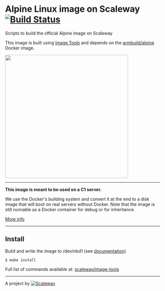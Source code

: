 Alpine Linux image on Scaleway [![Build Status](https://travis-ci.org/scaleway/image-alpine.svg?branch=master)](https://travis-ci.org/scaleway/image-alpine)
==============================

Scripts to build the official Alpine image on Scaleway

This image is built using [Image Tools](https://github.com/scaleway/image-tools) and depends on the [armbuild/alpine](https://registry.hub.docker.com/u/armbuild/alpine/) Docker image.

<img src="http://alpinelinux.org/alpinelinux-logo.svg" width="400px" />

---

**This image is meant to be used on a C1 server.**

We use the Docker's building system and convert it at the end to a disk image that will boot on real servers without Docker. Note that the image is still runnable as a Docker container for debug or for inheritance.

[More info](https://github.com/scaleway/image-tools#docker-based-builder)

---

Install
-------

Build and write the image to /dev/nbd1 (see [documentation](https://doc.cloud.online.net/howto/create_image.html))

    $ make install

Full list of commands available at: [scaleway/image-tools](https://github.com/scaleway/image-tools/tree/master#commands)

---

A project by [![Scaleway](https://avatars1.githubusercontent.com/u/5185491?v=3&s=42)](https://www.scaleway.com/)
